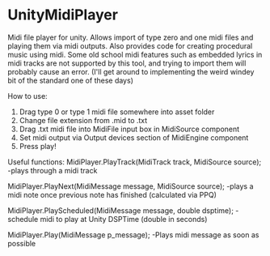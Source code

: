 # UnityMidiPlayer
Midi file player for unity. Allows import of type zero and one midi files and playing them via midi outputs. Also provides code for creating procedural music using midi.
Some old school midi features such as embedded lyrics in midi tracks are not supported by this tool, and trying to import them will probably cause an error. (I'll get around to implementing the weird windey bit of the standard one of these days)

How to use:
1) Drag type 0 or type 1 midi file somewhere into asset folder
2) Change file extension from .mid to .txt
3) Drag .txt midi file into MidiFile input box in MidiSource component
4) Set midi output via Output devices section of MidiEngine component
5) Press play!

Useful functions:
MidiPlayer.PlayTrack(MidiTrack track, MidiSource source); -plays through a midi track


MidiPlayer.PlayNext(MidiMessage message, MidiSource source); -plays a midi note once previous note has finished (calculated via PPQ)


MidiPlayer.PlayScheduled(MidiMessage message, double dsptime); -schedule midi to play at Unity DSPTime (double in seconds)


MidiPlayer.Play(MidiMessage p_message); -Plays midi message as soon as possible
